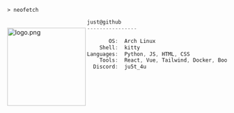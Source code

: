 ```kitty
> neofetch
```

<img align="left" src="https://i.postimg.cc/3wv17MZd/c4cc45d5544e8dd9b146d8717058c386.jpg" alt="logo.png" width="180" style="margin-top: 20px;"/> 

```cs
just@github
----------------

       OS:  Arch Linux
    Shell:  kitty
Languages:  Python, JS, HTML, CSS
    Tools:  React, Vue, Tailwind, Docker, Bootstrap, Photoshop, Figma, Git   
  Discord:  ju5t_4u
```
